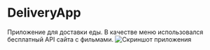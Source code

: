 # DeliveryApp 
Приложение для доставки еды. В качестве меню использовался бесплатный API сайта с фильмами.
![Скриншот приложения](https://user-images.githubusercontent.com/100588670/162959265-c0ad4ec2-ca6a-49f6-9bcd-5dc206f2a61f.png)
